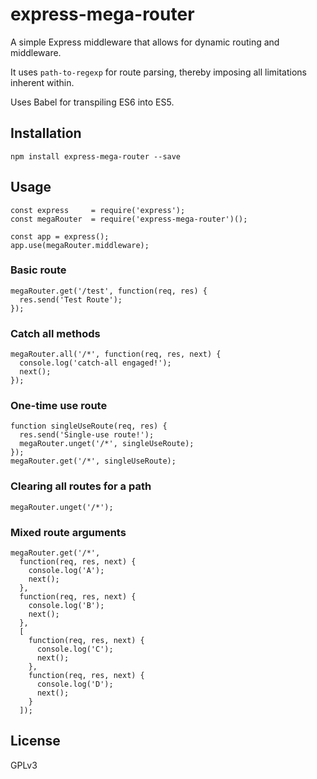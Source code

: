 # express-mega-router
A simple Express middleware that allows for dynamic routing and middleware.

It uses `path-to-regexp` for route parsing, thereby imposing all limitations inherent within.

Uses Babel for transpiling ES6 into ES5.

## Installation
    npm install express-mega-router --save

## Usage
    const express     = require('express');
    const megaRouter  = require('express-mega-router')();

    const app = express();
    app.use(megaRouter.middleware);

### Basic route
    megaRouter.get('/test', function(req, res) {
      res.send('Test Route');
    });

### Catch all methods
    megaRouter.all('/*', function(req, res, next) {
      console.log('catch-all engaged!');
      next();
    });

### One-time use route
    function singleUseRoute(req, res) {
      res.send('Single-use route!');
      megaRouter.unget('/*', singleUseRoute);
    });
    megaRouter.get('/*', singleUseRoute);

### Clearing all routes for a path
    megaRouter.unget('/*');

### Mixed route arguments
    megaRouter.get('/*',
      function(req, res, next) {
        console.log('A');
        next();
      },
      function(req, res, next) {
        console.log('B');
        next();
      },
      [
        function(req, res, next) {
          console.log('C');
          next();
        },
        function(req, res, next) {
          console.log('D');
          next();
        }
      ]);

## License
GPLv3
